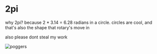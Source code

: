 # 2pi
why 2pi? because 2 * 3.14 = 6.28 radians in a circle. circles are cool, and that's also the shape that rotary's move in


also please dont steal my work 

![poggers](https://cdn.discordapp.com/attachments/739524376717951076/814274381236273182/mister.jpg) 
